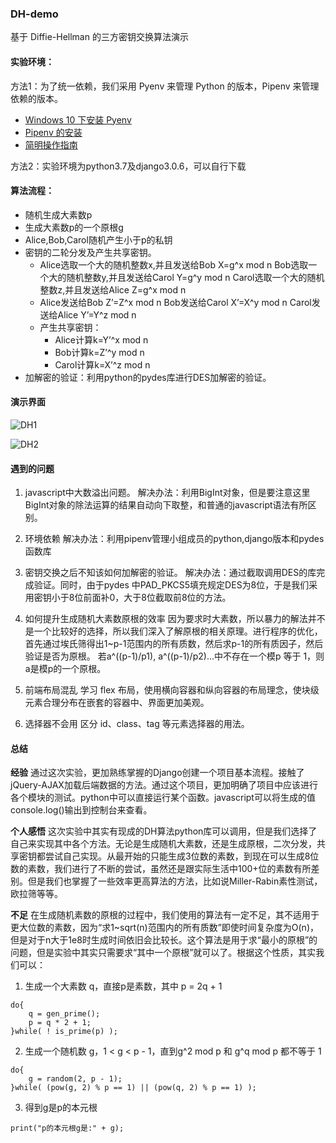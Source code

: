 ### DH-demo
基于 Diffie-Hellman 的三方密钥交换算法演示

#### 实验环境：
方法1：为了统一依赖，我们采用 Pyenv 来管理 Python 的版本，Pipenv 来管理依赖的版本。

+ [Windows 10 下安装 Pyenv](https://www.cnblogs.com/baowang/p/12499279.html)
+ [Pipenv 的安装](https://www.return520.com/posts/18616/)
+ [简明操作指南](https://blog.csdn.net/c13232906050/article/details/100039727)

方法2：实验环境为python3.7及django3.0.6，可以自行下载

#### 算法流程：
* 随机生成大素数p
* 生成大素数p的一个原根g
* Alice,Bob,Carol随机产生小于p的私钥
* 密钥的二轮分发及产生共享密钥。
	* Alice选取一个大的随机整数x,并且发送给Bob X=g^x mod n
      Bob选取一个大的随机整数y,并且发送给Carol Y=g^y mod n
      Carol选取一个大的随机整数z,并且发送给Alice Z=g^x mod n
    * Alice发送给Bob Z’=Z^x mod n
             Bob发送给Carol X’=X^y mod n
             Carol发送给Alice Y’=Y^z mod n
     * 产生共享密钥：
     	* Alice计算k=Y’^x mod n
        * Bob计算k=Z’^y mod n
         * Carol计算k=X’^z mod n
* 加解密的验证：利用python的pydes库进行DES加解密的验证。

#### 演示界面
![DH1](https://img-blog.csdnimg.cn/20200810150259930.png?x-oss-process=image/watermark,type_ZmFuZ3poZW5naGVpdGk,shadow_10,text_aHR0cHM6Ly9ibG9nLmNzZG4ubmV0L0NMYXJhbGkw,size_16,color_FFFFFF,t_70)

![DH2](https://img-blog.csdnimg.cn/20200810150341450.png?x-oss-process=image/watermark,type_ZmFuZ3poZW5naGVpdGk,shadow_10,text_aHR0cHM6Ly9ibG9nLmNzZG4ubmV0L0NMYXJhbGkw,size_16,color_FFFFFF,t_70)
#### 遇到的问题
1. javascript中大数溢出问题。
解决办法：利用BigInt对象，但是要注意这里BigInt对象的除法运算的结果自动向下取整，和普通的javascript语法有所区别。

2. 环境依赖
解决办法：利用pipenv管理小组成员的python,django版本和pydes函数库
3. 密钥交换之后不知该如何加解密的验证。
解决办法：通过截取调用DES的库完成验证。同时，由于pydes 中PAD_PKCS5填充规定DES为8位，于是我们采用密钥小于8位前面补0，大于8位截取前8位的方法。 

4. 如何提升生成随机大素数原根的效率
	因为要求时大素数，所以暴力的解法并不是一个比较好的选择，所以我们深入了解原根的相关原理。进行程序的优化，首先通过埃氏筛得出1~p-1范围内的所有质数，然后求p-1的所有质因子，然后验证是否为原根。 若a^((p-1)/p1), a^((p-1)/p2)…中不存在一个模p 等于 1，则a是模p的一个原根。
	
5. 前端布局混乱
学习 flex 布局，使用横向容器和纵向容器的布局理念，使块级元素合理分布在嵌套的容器中、界面更加美观。

6. 选择器不会用
区分 id、class、tag 等元素选择器的用法。

#### 总结
**经验** 通过这次实验，更加熟练掌握的Django创建一个项目基本流程。接触了jQuery-AJAX加载后端数据的方法。通过这个项目，更加明确了项目中应该进行各个模块的测试。python中可以直接运行某个函数。javascript可以将生成的值console.log()输出到控制台来查看。

**个人感悟**  这次实验中其实有现成的DH算法python库可以调用，但是我们选择了自己来实现其中各个方法。无论是生成随机大素数，还是生成原根，二次分发，共享密钥都尝试自己实现。从最开始的只能生成3位数的素数，到现在可以生成8位数的素数，我们进行了不断的尝试，虽然还是跟实际生活中100+位的素数有所差别。但是我们也掌握了一些效率更高算法的方法，比如说Miller-Rabin素性测试，欧拉筛等等。

**不足** 在生成随机素数的原根的过程中，我们使用的算法有一定不足，其不适用于更大位数的素数，因为“求1~sqrt(n)范围内的所有质数”即使时间复杂度为O(n)，但是对于n大于1e8时生成时间依旧会比较长。这个算法是用于求“最小的原根”的问题，但是实验中其实只需要求“其中一个原根”就可以了。根据这个性质，其实我们可以：
1.  生成一个大素数 q，直接p是素数，其中 p = 2q + 1
```
do{
    q = gen_prime();
    p = q * 2 + 1;
}while( ! is_prime(p) );
```
2.  生成一个随机数 g，1 < g < p - 1，直到g^2 mod p 和 g^q mod p 都不等于 1
```
do{
    g = random(2, p - 1); 
}while( (pow(g, 2) % p == 1) || (pow(q, 2) % p == 1) );
```
3.  得到g是p的本元根
```
print("p的本元根g是:" + g);
```
